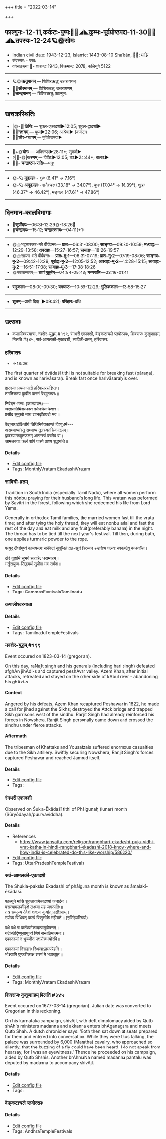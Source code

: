 +++
title = "2022-03-14"

+++
## फाल्गुनः-12-11,कर्कटः-पुष्यः🌛🌌◢◣कुम्भः-पूर्वप्रोष्ठपदा-11-30🌌🌞◢◣तपस्यः-12-24🪐🌞सोमः
- Indian civil date: 1943-12-23, Islamic: 1443-08-10 Shaʿbān, 🌌🌞: माझि
- संवत्सरः - प्लवः
- वर्षसङ्ख्या 🌛- शकाब्दः 1943, विक्रमाब्दः 2078, कलियुगे 5122
___________________
- 🪐🌞**ऋतुमानम्** — शिशिरऋतुः उत्तरायणम्
- 🌌🌞**सौरमानम्** — शिशिरऋतुः उत्तरायणम्
- 🌛**चान्द्रमानम्** — शिशिरऋतुः फाल्गुनः
___________________


## खचक्रस्थितिः
- |🌞-🌛|**तिथिः** — शुक्ल-एकादशी►12:05; शुक्ल-द्वादशी►  
- 🌌🌛**नक्षत्रम्** — पुष्यः►22:06; आश्रेषा► (कर्कटः)  
- 🌌🌞**सौर-नक्षत्रम्** — पूर्वप्रोष्ठपदा►  
___________________
- 🌛+🌞**योगः** — अतिगण्डः►28:11*; सुकर्म►  
- २|🌛-🌞|**करणम्** — विष्टिः►12:05; बवः►24:44*; बालवः►  
- 🌌🌛- **चन्द्राष्टम-राशिः**—धनुः  
___________________
- 🌞-🪐 **मूढग्रहाः** - गुरुः (6.41° → 7.16°)
- 🌞-🪐 **अमूढग्रहाः** - शनैश्चरः (33.18° → 34.07°), बुधः (17.04° → 16.39°), शुक्रः (46.37° → 46.42°), मङ्गलः (47.61° → 47.86°)
___________________


## दिनमान-कालविभागाः
- 🌅**सूर्योदयः**—06:31-12:29🌞️-18:26🌇  
- 🌛**चन्द्रोदयः**—15:12; **चन्द्रास्तमयः**—04:11(+1)  
___________________
- 🌞⚝भट्टभास्कर-मते वीर्यवन्तः— **प्रातः**—06:31-08:00; **साङ्गवः**—09:30-10:59; **मध्याह्नः**—12:29-13:58; **अपराह्णः**—15:27-16:57; **सायाह्नः**—18:26-19:57  
- 🌞⚝सायण-मते वीर्यवन्तः— **प्रातः-मु॰1**—06:31-07:19; **प्रातः-मु॰2**—07:19-08:06; **साङ्गवः-मु॰2**—09:42-10:29; **पूर्वाह्णः-मु॰2**—12:05-12:52; **अपराह्णः-मु॰2**—14:28-15:15; **सायाह्नः-मु॰2**—16:51-17:38; **सायाह्नः-मु॰3**—17:38-18:26  
- 🌞कालान्तरम्— **ब्राह्मं मुहूर्तम्**—04:54-05:43; **मध्यरात्रिः**—23:16-01:41  
___________________
- **राहुकालः**—08:00-09:30; **यमघण्टः**—10:59-12:29; **गुलिककालः**—13:58-15:27  
___________________
- **शूलम्**—प्राची दिक् (►09:42); **परिहारः**–दधि  
___________________

## उत्सवाः
- कपालीश्वरयात्रा, नवशेर-युद्धम् #१९९, रंगभरी एकादशी, वेङ्कटाचले प्लवोत्सवः, शिवराजः कुतुब्शाहम् मिलति #३४५, सर्व-आमलकी-एकादशी, सावित्री-व्रतम्, हरिवासरः
### हरिवासरः
- →18:26



The first quarter of dvādaśī tithi is not suitable for breaking fast (pāraṇa), and is known as harivāsaraḥ. Break fast once harivāsaraḥ is over.

द्वादश्याः प्रथमः पादो हरिवासरसंज्ञितः।  
तमतिक्रम्य कुर्वीत पारणं विष्णुतत्परः॥  
  
निवेदन-मन्त्रः (कात्यायनः)---  
अज्ञानतिमिरान्धस्य व्रतेनानेन केशव।  
प्रसीद सुमुखो नाथ ज्ञानदृष्टिप्रदो भव॥  
  
वैद्यनाथदीक्षितीये तिथिनिर्णयकाण्डे विष्णुधर्मे---  
असम्भाष्यांस्तु सम्भाष्य तुलस्यतसिकादलम्।  
द्वादश्यामच्युतफलम् आगस्त्यं पत्रमेव वा।   
आमलक्याः फलं वापि पारणे प्राश्य शुद्ध्यति॥



#### Details
- [Edit config file](https://github.com/jyotisham/adyatithi/blob/master/time_focus/monthly/ekAdashI/description_only/harivAsaraH.toml)
- Tags: MonthlyVratam EkadashiVratam


### सावित्री-व्रतम्



Tradition in South India (especially Tamil Nadu), where all women perform this nōnbu praying for their husband's long life. This vratam was peformed by Savitri in the forest, following which she redeemed his life from Lord Yama.

Generally in orthodox Tamil families, the married women fast till the vrata time; and after tying the holy thread, they will eat nonbu adai and fast the rest of the day and eat milk and any fruit(preferably banana) in the night. The thread has to be tied till the next year's festival. Till then, during bath, one applies turmeric powder to the rope.

पत्युर् दीर्घायुष्यं कामयन्त्यः सनैवेद्यं सुपूजितं व्रत-सूत्रं किञ्चन +उपोष्य पत्न्यः स्वकण्ठेषु बन्धयन्ति।

दोरं गृह्णामि सुभगे सहारिद्रं धराम्यहम्।  
भर्तुरायुष्य-सिद्ध्यर्थं सुप्रीता भव सर्वदा॥



#### Details
- [Edit config file](https://github.com/jyotisham/adyatithi/blob/master/tamil/description_only/kAraDaiyAn2_nOn2bu.toml)
- Tags: CommonFestivalsTamilnadu


### कपालीश्वरयात्रा





#### Details
- [Edit config file](https://github.com/jyotisham/adyatithi/blob/master/temples/Tamil/relative_event/kar2pagAmbAL%E2%80%93kapAlIzvarar_tirukkalyANam/offset__-3/kapAlI_tEr.toml)
- Tags: TamilnaduTempleFestivals


### नवशेर-युद्धम् #१९९

Event occured on 1823-03-14 (gregorian). 

On this day, raNajIt singh and his generals (including hari singh) defeated afghAn jihAdi-s and captured peshAvar valley. Azem Khan, after initial attacks, retreated and stayed on the other side of kAbul river - abandoning his ghAzi-s.

#### Context
Angered by his defeats, Azem Khan recaptured Peshawar in 1822, he made a call for jihad against the Sikhs; destroyed the Attck bridge and trapped Sikh garrisons west of the sindhu.  Ranjit Singh had already reinforced his forces in Nowshera. Ranjit Singh personally came down and crossed the sindhu under fierce attacks.

#### Aftermath
The tribesman of Khattaks and Yousafzais suffered enormous casualties due to the Sikh artillery. Swiftly securing Nowshera, Ranjit Singh's forces captured Peshawar and reached Jamrud itself.

#### Details
- [Edit config file](https://github.com/jyotisham/adyatithi/blob/master/mahApuruSha/xatra-later/gregorian/day/03/14/nava-shera-yuddham.toml)
- Tags: 


### रंगभरी एकादशी

Observed on Śukla-Ēkādaśī tithi of Phālgunaḥ (lunar) month (Sūryōdayaḥ/puurvaviddha). 



#### Details
- References
  - https://www.jansatta.com/religion/rangbhari-ekadashi-puja-vidhi-vrat-katha-in-hindi-rangbhari-ekadashi-2018-know-where-and-how-india-is-celebrated-do-this-like-worship/586320/
- [Edit config file](https://github.com/jyotisham/adyatithi/blob/master/temples/North/lunar_month/tithi/12/11/raMgabharI_EkAdazI.toml)
- Tags: UttarPradeshTempleFestivals


### सर्व-आमलकी-एकादशी



The Shukla-paksha Ekadashi of phālguna month is known as āmalakī-ēkādaśī.

फाल्गुने मासि शुक्लायामेकादश्यां जनार्दनः।  
वसत्यामलकीवृक्षे लक्ष्म्या सह जगत्पतिः॥  
तत्र सम्पूज्य देवेशं शक्त्या कुर्यात् प्रदक्षिणाम्।  
उपोष्य विधिवत् कल्पं विष्णुलोके महीयते॥ (नृसिंहपरिचर्या)  
  
पक्षे पक्षे च कर्तव्यमेकादश्यामुपोषणम्।  
यदीच्छेद्विष्णुसायुज्यं श्रियं सन्ततिमात्मनः।  
एकादश्यां न भुञ्जीत पक्षयोरुभयोरपि॥  
  
एकादश्यां निराहारः स्थित्वाऽहमपरेहनि।  
भोक्ष्यामि पुण्डरीकाक्ष शरणं मे भवाच्युत॥



#### Details
- [Edit config file](https://github.com/jyotisham/adyatithi/blob/master/time_focus/monthly/ekAdashI/description_only/AmalakI-EkAdazI.toml)
- Tags: MonthlyVratam EkadashiVratam


### शिवराजः कुतुब्शाहम् मिलति #३४५

Event occured on 1677-03-14 (gregorian). Julian date was converted to Gregorian in this reckoning. 

On his karnataka campaign, shivAjI, with deft dimplomacy aided by Qutb shAh's ministers madanna and akkanna enters bhAganagara and meets Qutb Shah. A dutch chronicler says: 'Both then sat down at seats prepared for them and entered into conversation. While they were thus talking, the palace was surrounded by 6,000 (Maratha) cavalry, who approached so silently, that the buzzing of a fly could have been heard. I do not speak from hearsay, for I was an eyewitness.' Thence he proceeded on his campaign, aided by Qutb Shahis. Another brAhmaNa named madanna pantalu was deputed by madanna to accompany shivAjI.

#### Details
- [Edit config file](https://github.com/jyotisham/adyatithi/blob/master/mahApuruSha/xatra-later/julian/day/03/04/shivarAjaH_qutbshAham_milati.toml)
- Tags: 


### वेङ्कटाचले प्लवोत्सवः





#### Details
- [Edit config file](https://github.com/jyotisham/adyatithi/blob/master/temples/venkaTAchala/relative_event/vEGkaTAcalE_plavOtsava-samApanam/offset__-3/vEGkaTAcalE_plavOtsavaH~2.toml)
- Tags: AndhraTempleFestivals


